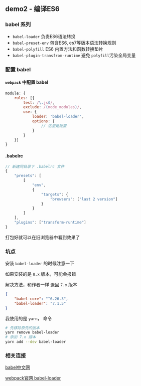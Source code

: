 ## demo2 - 编译ES6

### babel 系列

- `babel-loader` 负责ES6语法转换
- `babel-preset-env` 包含ES6, es7等版本语法转换规则
- `babel-polyfill` ES6 内置方法和函数转换垫片
- `babel-plugin-transfrom-runtime` 避免 `polyfill`污染全局变量

### 配置 babel

#### `webpack` 中配置 babel

```js
module: {
    rules: [{
        test: /\.js$/,
        exclude: /(node_modules)/,
        use: {
            loader: 'babel-loader',
            options: {
				// 这里是配置
            }
        }
    }]
}
```

#### .babelrc

```js
// 新建同目录下 .babelrc 文件
{
    "presets": [
        [
            "env",
            {
                "targets": {
                    "browsers": ["last 2 version"]
                }
            }
        ]
    ],
    "plugins": ["transform-runtime"]
}
```



打包好就可以在旧浏览器中看到效果了



### 坑点

安装 `babel-loader` 的时候注意一下

如果安装的是 `8.x` 版本，可能会报错

解决方法，和作者一样 退回 `7.x` 版本

```json
{
    "babel-core": "^6.26.3",
	"babel-loader": "7.1.5"
}
```

我使用的是 `yarn`， 命令

```bash
# 先移除原先的版本
yarn remove babel-loader
# 添加 7.x 版本
yarn add --dev babel-loader
```



### 相关连接

[babel中文网](https://www.babeljs.cn/)

[webpack官网 babel-loader](https://webpack.docschina.org/loaders/babel-loader/)

